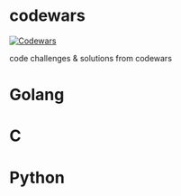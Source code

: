 # codewars

[![Codewars](https://www.codewars.com/users/tarekbadrshalaan/badges/large)](https://www.codewars.com/users/tarekbadrshalaan)

code challenges &amp; solutions from codewars

# Golang
# C
# Python